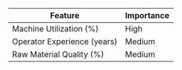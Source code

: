 | Feature | Importance |
|---------|------------|
| Machine Utilization (%) | High |
| Operator Experience (years) | Medium |
| Raw Material Quality (%) | Medium |